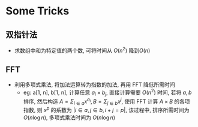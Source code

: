 # Some Tricks

## 双指针法

- 求数组中和为特定值的两个数, 可将时间从 $O(n^2)$ 降到$O(n)$

## FFT

- 利用多项式乘法, 将加法运算转为指数的加法, 再用 FFT 降低所需时间
    - eg: a[1, n], b[1, n], 计算任意 $a_i \times b_j$, 直接计算需要 $O(n^2)$ 
    时间, 若将 $a, b$ 排序, 然后构造 $A = \Sigma_{i \in a} x^{a_i},
    B = \Sigma_{j \in b} x^{j}$, 使用 FFT 计算 $A \times B$ 的各项指数, 
    则 $x^p$ 的系数为 $|{i \in a, j \in b, i + j = p}|$, 该过程中,
    排序所需时间为 $O(n \log n)$, 多项式乘法时间为 $O(n \log n)$
